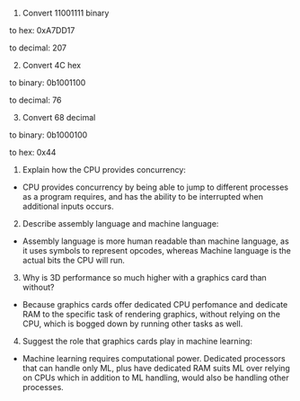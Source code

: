 <!-- Answers to number conversion questions go here -->

1.  Convert 11001111 binary

to hex: 0xA7DD17

to decimal: 207

2.  Convert 4C hex

to binary: 0b1001100

to decimal: 76

3.  Convert 68 decimal

to binary: 0b1000100

to hex: 0x44

<!-- Answers to the Short Answer Essay Questions go here -->

1.  Explain how the CPU provides concurrency:

* CPU provides concurrency by being able to jump to different processes as a program requires, and has the ability to be interrupted when additional inputs occurs.

2.  Describe assembly language and machine language:

* Assembly language is more human readable than machine language, as it uses symbols to represent opcodes, whereas Machine language is the actual bits the CPU will run.

3.  Why is 3D performance so much higher with a graphics card than without?

* Because graphics cards offer dedicated CPU perfomance and dedicate RAM to the specific task of rendering graphics, without relying on the CPU, which is bogged down by running other tasks as well.

4.  Suggest the role that graphics cards play in machine learning:

* Machine learning requires computational power. Dedicated processors that can handle only ML, plus have dedicated RAM suits ML over relying on CPUs which in addition to ML handling, would also be handling other processes.
